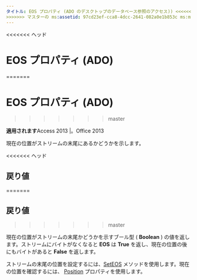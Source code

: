 ```yaml
---
タイトル: EOS プロパティ (ADO のデスクトップのデータベース参照のアクセス)) <<<<<<< ヘッド TOCTitle: EOS プロパティ (ADO) === TOCTitle: EOS プロパティ (ADO)
>>>>>>> マスターの ms:assetid: 97cd23ef-cca8-4dcc-2641-082a0e1b853c ms:mtpsurl: https://msdn.microsoft.com/library/JJ249676(v=office.15) ms:contentKeyID: 48546474 ms.date: 2015/09/18 mtps_version: v=office.15
---
```


<<<<<<< ヘッド
# <a name="eos-property-ado"></a>EOS プロパティ (ADO)
=======
# <a name="eos-property-ado"></a>EOS プロパティ (ADO)
>>>>>>> master


**適用されます**Access 2013 |。Office 2013

現在の位置がストリームの末尾にあるかどうかを示します。

<<<<<<< ヘッド
## <a name="return-values"></a>戻り値
=======
## <a name="return-values"></a>戻り値
>>>>>>> master

現在の位置がストリームの末尾かどうかを示すブール型 ( **Boolean** ) の値を返します。ストリームにバイトがなくなると **EOS** は **True** を返し、現在の位置の後にもバイトがあると **False** を返します。

ストリームの末尾の位置を設定するには、[SetEOS](seteos-method-ado.md) メソッドを使用します。現在の位置を確認するには、 [Position](position-property-ado.md) プロパティを使用します。

